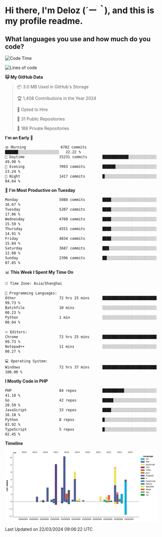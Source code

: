 # **Hi there, I'm Deloz (*´ー｀*), and this is my profile readme.**

## **What languages you use and how much do you code?**

<!--START_SECTION:waka-->
![Code Time](http://img.shields.io/badge/Code%20Time-3%2C545%20hrs%2051%20mins-blue)

![Lines of code](https://img.shields.io/badge/From%20Hello%20World%20I%27ve%20Written-37.4%20million%20lines%20of%20code-blue)

**🐱 My GitHub Data** 

> 📦 3.0 MB Used in GitHub's Storage 
 > 
> 🏆 1,408 Contributions in the Year 2024
 > 
> 💼 Opted to Hire
 > 
> 📜 31 Public Repositories 
 > 
> 🔑 188 Private Repositories 
 > 
**I'm an Early 🐤** 

```text
🌞 Morning                6782 commits        ██████░░░░░░░░░░░░░░░░░░░   22.22 % 
🌆 Daytime                15231 commits       ████████████░░░░░░░░░░░░░   49.90 % 
🌃 Evening                7093 commits        ██████░░░░░░░░░░░░░░░░░░░   23.24 % 
🌙 Night                  1417 commits        █░░░░░░░░░░░░░░░░░░░░░░░░   04.64 % 
```
📅 **I'm Most Productive on Tuesday** 

```text
Monday                   5088 commits        ████░░░░░░░░░░░░░░░░░░░░░   16.67 % 
Tuesday                  5207 commits        ████░░░░░░░░░░░░░░░░░░░░░   17.06 % 
Wednesday                4760 commits        ████░░░░░░░░░░░░░░░░░░░░░   15.59 % 
Thursday                 4551 commits        ████░░░░░░░░░░░░░░░░░░░░░   14.91 % 
Friday                   4834 commits        ████░░░░░░░░░░░░░░░░░░░░░   15.84 % 
Saturday                 3687 commits        ███░░░░░░░░░░░░░░░░░░░░░░   12.08 % 
Sunday                   2396 commits        ██░░░░░░░░░░░░░░░░░░░░░░░   07.85 % 
```


📊 **This Week I Spent My Time On** 

```text
🕑︎ Time Zone: Asia/Shanghai

💬 Programming Languages: 
Other                    72 hrs 25 mins      █████████████████████████   99.73 % 
Batchfile                10 mins             ░░░░░░░░░░░░░░░░░░░░░░░░░   00.23 % 
Python                   1 min               ░░░░░░░░░░░░░░░░░░░░░░░░░   00.04 % 

🔥 Editors: 
Chrome                   72 hrs 25 mins      █████████████████████████   99.73 % 
Notepad++                11 mins             ░░░░░░░░░░░░░░░░░░░░░░░░░   00.27 % 

💻 Operating System: 
Windows                  72 hrs 37 mins      █████████████████████████   100.00 % 
```

**I Mostly Code in PHP** 

```text
PHP                      84 repos            ██████████░░░░░░░░░░░░░░░   41.18 % 
Go                       42 repos            █████░░░░░░░░░░░░░░░░░░░░   20.59 % 
JavaScript               33 repos            ████░░░░░░░░░░░░░░░░░░░░░   16.18 % 
Python                   8 repos             █░░░░░░░░░░░░░░░░░░░░░░░░   03.92 % 
TypeScript               5 repos             █░░░░░░░░░░░░░░░░░░░░░░░░   02.45 % 
```



**Timeline**

![Lines of Code chart](https://raw.githubusercontent.com/deloz/deloz/main/assets/bar_graph.png)


 Last Updated on 22/03/2024 09:06:22 UTC
<!--END_SECTION:waka-->
